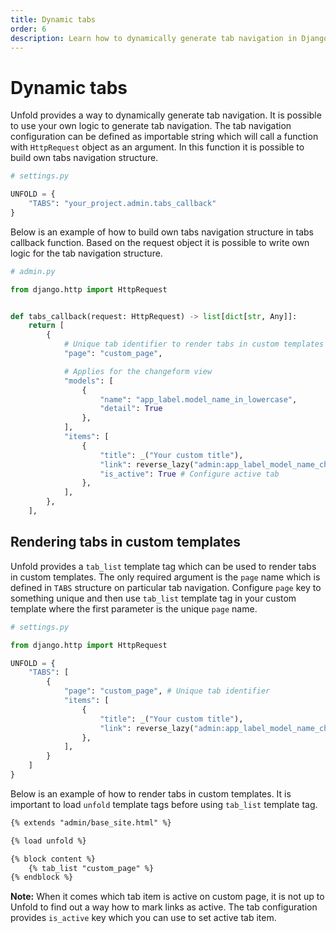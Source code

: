 ```yaml
---
title: Dynamic tabs
order: 6
description: Learn how to dynamically generate tab navigation in Django Unfold admin using custom callbacks and render tabs in custom templates.
---
```


# Dynamic tabs

Unfold provides a way to dynamically generate tab navigation. It is possible to use your own logic to generate tab navigation. The tab navigation configuration can be defined as importable string which will call a function with `HttpRequest` object as an argument. In this function it is possible to build own tabs navigation structure.

```python
# settings.py

UNFOLD = {
    "TABS": "your_project.admin.tabs_callback"
}
```

Below is an example of how to build own tabs navigation structure in tabs callback function. Based on the request object it is possible to write own logic for the tab navigation structure.

```python
# admin.py

from django.http import HttpRequest


def tabs_callback(request: HttpRequest) -> list[dict[str, Any]]:
    return [
        {
            # Unique tab identifier to render tabs in custom templates
            "page": "custom_page",

            # Applies for the changeform view
            "models": [
                {
                    "name": "app_label.model_name_in_lowercase",
                    "detail": True
                },
            ],
            "items": [
                {
                    "title": _("Your custom title"),
                    "link": reverse_lazy("admin:app_label_model_name_changelist"),
                    "is_active": True # Configure active tab
                },
            ],
        },
    ],
```

## Rendering tabs in custom templates

Unfold provides a `tab_list` template tag which can be used to render tabs in custom templates. The only required argument is the `page` name which is defined in `TABS` structure on particular tab navigation. Configure `page` key to something unique and then use `tab_list` template tag in your custom template where the first parameter is the unique `page` name.

```python
# settings.py

from django.http import HttpRequest

UNFOLD = {
    "TABS": [
        {
            "page": "custom_page", # Unique tab identifier
            "items": [
                {
                    "title": _("Your custom title"),
                    "link": reverse_lazy("admin:app_label_model_name_changelist"),
                },
            ],
        }
    ]
}
```

Below is an example of how to render tabs in custom templates. It is important to load `unfold` template tags before using `tab_list` template tag.

```html
{% extends "admin/base_site.html" %}

{% load unfold %}

{% block content %}
    {% tab_list "custom_page" %}
{% endblock %}
```

**Note:** When it comes which tab item is active on custom page, it is not up to Unfold to find out a way how to mark links as active. The tab configuration provides `is_active` key which you can use to set active tab item.
